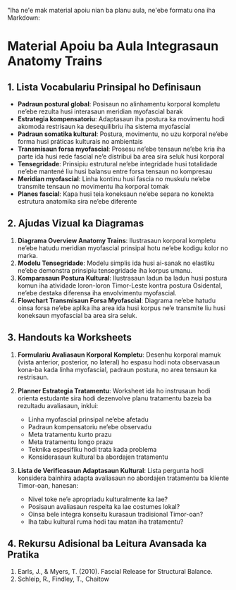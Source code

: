 "Iha ne'e mak material apoiu nian ba planu aula, ne'ebe formatu ona iha Markdown:

# Material Apoiu ba Aula Integrasaun Anatomy Trains

## 1. Lista Vocabulariu Prinsipal ho Definisaun

- **Padraun postural global**: Posisaun no alinhamentu korporal kompletu ne’ebe rezulta husi interasaun meridian myofascial barak
- **Estrategia kompensatoriu**: Adaptasaun iha postura ka movimentu hodi akomoda restrisaun ka desequilibriu iha sistema myofascial
- **Padraun somatika kultural**: Postura, movimentu, no uzu korporal ne’ebe forma husi práticas kulturais no ambientais
- **Transmisaun forsa myofascial**: Prosesu ne’ebe tensaun ne’ebe kria iha parte ida husi rede fascial ne’e distribui ba area sira seluk husi korporal
- **Tensegridade**: Prinsipiu estrutural ne’ebe integridade husi totalidade ne’ebe mantené liu husi balansu entre forsa tensaun no kompresau
- **Meridian myofascial**: Linha kontinu husi fascia no muskulu ne’ebe transmite tensaun no movimentu iha korporal tomak
- **Planes fascial**: Kapa husi teia koneksaun ne’ebe separa no konekta estrutura anatomika sira ne’ebe diferente

## 2. Ajudas Vizual ka Diagramas

1. **Diagrama Overview Anatomy Trains**: Ilustrasaun korporal kompletu ne’ebe hatudu meridian myofascial prinsipal hotu ne’ebe kodigu kolor no marka.
2. **Modelu Tensegridade**: Modelu simplis ida husi ai-sanak no elastiku ne’ebe demonstra prinsipiu tensegridade iha korpus umanu.
3. **Komparasaun Postura Kultural**: Ilustrasaun ladun ba ladun husi postura komun iha atividade loron-loron Timor-Leste kontra postura Osidental, ne’ebe destaka diferensa iha envolvimentu myofascial.
4. **Flowchart Transmisaun Forsa Myofascial**: Diagrama ne’ebe hatudu oinsa forsa ne’ebe aplika iha area ida husi korpus ne’e transmite liu husi koneksaun myofascial ba area sira seluk.

## 3. Handouts ka Worksheets

1. **Formulariu Avaliasaun Korporal Kompletu**: Desenhu korporal mamuk (vista anterior, posterior, no lateral) ho espasu hodi nota observasaun kona-ba kada linha myofascial, padraun postura, no area tensaun ka restrisaun.
2. **Planner Estrategia Tratamentu**: Worksheet ida ho instrusaun hodi orienta estudante sira hodi dezenvolve planu tratamentu bazeia ba rezultadu avaliasaun, inklui:
   - Linha myofascial prinsipal ne’ebe afetadu
   - Padraun kompensatoriu ne’ebe observadu
   - Meta tratamentu kurto prazu
   - Meta tratamentu longo prazu
   - Teknika espesifiku hodi trata kada problema
   - Konsiderasaun kultural ba abordajen tratamentu

3. **Lista de Verificasaun Adaptasaun Kultural**: Lista pergunta hodi konsidera bainhira adapta avaliasaun no abordajen tratamentu ba kliente Timor-oan, hanesan:
   - Nivel toke ne’e apropriadu kulturalmente ka lae?
   - Posisaun avaliasaun respeita ka lae costumes lokal?
   - Oinsa bele integra konseitu kurasaun tradisional Timor-oan?
   - Iha tabu kultural ruma hodi tau matan iha tratamentu?

## 4. Rekursu Adisional ba Leitura Avansada ka Pratika

1. Earls, J., & Myers, T. (2010). Fascial Release for Structural Balance.
2. Schleip, R., Findley, T., Chaitow